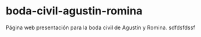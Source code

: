 # boda-civil-agustin-romina
Página web presentación para la boda civil de Agustín y Romina.
sdfdsfdssf